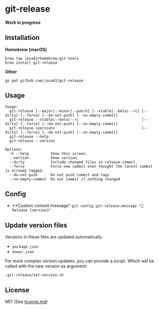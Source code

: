 # git-release

**Work in progress**

## Installation

**Homebrew (macOS)**

```
brew tap josa42/homebrew-git-tools
brew install git-release
```

**Other**

```
go get github.com/josa42/git-release
```

## Usage

```
Usage:
  git-release [--major|--minor|--patch] [--stable|--beta|--rc] [--dirty] [--force] [--do-not-push] [--no-empty-commit]
  git-release --stable|--beta|--rc                             [--dirty] [--force] [--do-not-push] [--no-empty-commit]
  git-release <version>                                        [--dirty] [--force] [--do-not-push] [--no-empty-commit]
  git-release --help
  git-release --version

Options:
  -h --help          Show this screen.
  --version          Show version.
  --dirty            Include changed files in release commit.
  --force            Force new commit even thought the latest commit is already tagged.
  --do-not-push      Do not push commit and tags
  --no-empty-commit  Do not commit if nothing changed
```
## Config

- **Custom commit message"
  `git config git-release.message "🎉  Release {version}"`

## Update version files

Versions in these files are updated automatically

- `package.json`
- `bower.json`

For more complex version updates, you can provide a script. Which will be called with the new version as argument:

```
.git-release/set-version.sh
```


## License

MIT (See [license.md](license.md))
